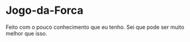 # Jogo-da-Forca
Feito com o pouco conhecimento que eu tenho. Sei que pode ser muito melhor que isso.
